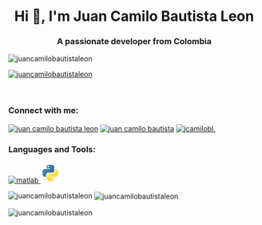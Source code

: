 <h1 align="center">Hi 👋, I'm Juan Camilo Bautista Leon</h1>
<h3 align="center">A passionate developer from Colombia</h3>

<p align="left"> <img src="https://komarev.com/ghpvc/?username=juancamilobautistaleon&label=Profile%20views&color=0e75b6&style=flat" alt="juancamilobautistaleon" /> </p>

<p align="left"> <a href="https://github.com/ryo-ma/github-profile-trophy"><img src="https://github-profile-trophy.vercel.app/?username=juancamilobautistaleon" alt="juancamilobautistaleon" /></a> </p>

<p align="left"> <a href="https://twitter.com/" target="blank"><img src="https://img.shields.io/twitter/follow/?logo=twitter&style=for-the-badge" alt="" /></a> </p>

<h3 align="left">Connect with me:</h3>
<p align="left">
<a href="https://linkedin.com/in/juan camilo bautista leon" target="blank"><img align="center" src="https://raw.githubusercontent.com/rahuldkjain/github-profile-readme-generator/master/src/images/icons/Social/linked-in-alt.svg" alt="juan camilo bautista leon" height="30" width="40" /></a>
<a href="https://fb.com/juan camilo bautista" target="blank"><img align="center" src="https://raw.githubusercontent.com/rahuldkjain/github-profile-readme-generator/master/src/images/icons/Social/facebook.svg" alt="juan camilo bautista" height="30" width="40" /></a>
<a href="https://discord.gg/jcamilobl." target="blank"><img align="center" src="https://raw.githubusercontent.com/rahuldkjain/github-profile-readme-generator/master/src/images/icons/Social/discord.svg" alt="jcamilobl." height="30" width="40" /></a>
</p>

<h3 align="left">Languages and Tools:</h3>
<p align="left"> <a href="https://www.mathworks.com/" target="_blank" rel="noreferrer"> <img src="https://upload.wikimedia.org/wikipedia/commons/2/21/Matlab_Logo.png" alt="matlab" width="40" height="40"/> </a> <a href="https://www.python.org" target="_blank" rel="noreferrer"> <img src="https://raw.githubusercontent.com/devicons/devicon/master/icons/python/python-original.svg" alt="python" width="40" height="40"/> </a> </p>

<p><img align="left" src="https://github-readme-stats.vercel.app/api/top-langs?username=juancamilobautistaleon&show_icons=true&locale=en&layout=compact" alt="juancamilobautistaleon" /></p>

<p>&nbsp;<img align="center" src="https://github-readme-stats.vercel.app/api?username=juancamilobautistaleon&show_icons=true&locale=en" alt="juancamilobautistaleon" /></p>

<p><img align="center" src="https://github-readme-streak-stats.herokuapp.com/?user=juancamilobautistaleon&" alt="juancamilobautistaleon" /></p>

